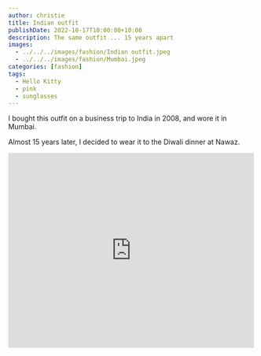 ```yaml
---
author: christie
title: Indian outfit
publishDate: 2022-10-17T10:00:00+10:00
description: The same outfit ... 15 years apart
images:
  - ../../../images/fashion/Indian outfit.jpeg
  - ../../../images/fashion/Mumbai.jpeg
categories: [fashion]
tags:
  - Hello Kitty
  - pink
  - sunglasses
---
```


I bought this outfit on a business trip to India in 2008, and wore it in Mumbai.

Almost 15 years later, I decided to wear it to the Diwali dinner at Nawaz.

<iframe src="https://www.facebook.com/plugins/post.php?href=https%3A%2F%2Fwww.facebook.com%2Fchris1.tham%2Fposts%2Fpfbid02BQHF4BXPVKqjjdVvp8KTHaRkWXu51oAYNFVaCF2HNdHWazgtuqRxxJ5edHdFMxL6l&show_text=true&width=500" width="500" height="396" style="border:none;overflow:hidden" scrolling="no" frameborder="0" allowfullscreen="true" allow="autoplay; clipboard-write; encrypted-media; picture-in-picture; web-share"></iframe>
